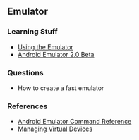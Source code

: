 ## Emulator

### Learning Stuff
- [Using the Emulator](http://developer.android.com/tools/devices/emulator.html)
- [Android Emulator 2.0 Beta](http://tools.android.com/tech-docs/emulator)

### Questions
- How to create a fast emulator

### References
- [Android Emulator Command Reference](http://developer.android.com/tools/help/emulator.html)
- [Managing Virtual Devices](http://developer.android.com/tools/devices/index.html)

